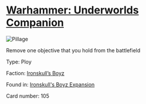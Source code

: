 # [Warhammer: Underworlds Companion](https://guidokessels.github.io/wh-underworlds)

  

![Pillage](https://warhammerunderworlds.com/wp-content/uploads/sites/6/2017/12/105_ENG-Pillage.png)

Remove one objective that you hold from the battlefield

Type: Ploy

Faction: [Ironskull’s Boyz](https://guidokessels.github.io/wh-underworlds/factions/ironskulls-boyz.md)

Found in: [Ironskull's Boyz Expansion](https://guidokessels.github.io/wh-underworlds/locations/ironskulls-boyz-expansion.md)

Card number: 105
